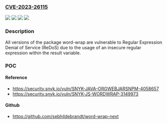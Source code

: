 ### [CVE-2023-26115](https://cve.mitre.org/cgi-bin/cvename.cgi?name=CVE-2023-26115)
![](https://img.shields.io/static/v1?label=Product&message=org.webjars.npm%3Aword-wrap&color=blue)
![](https://img.shields.io/static/v1?label=Product&message=word-wrap&color=blue)
![](https://img.shields.io/static/v1?label=Version&message=0%3C%20*%20&color=brighgreen)
![](https://img.shields.io/static/v1?label=Vulnerability&message=Regular%20Expression%20Denial%20of%20Service%20(ReDoS)&color=brighgreen)

### Description

All versions of the package word-wrap are vulnerable to Regular Expression Denial of Service (ReDoS) due to the usage of an insecure regular expression within the result variable.

### POC

#### Reference
- https://security.snyk.io/vuln/SNYK-JAVA-ORGWEBJARSNPM-4058657
- https://security.snyk.io/vuln/SNYK-JS-WORDWRAP-3149973

#### Github
- https://github.com/sebhildebrandt/word-wrap-next

